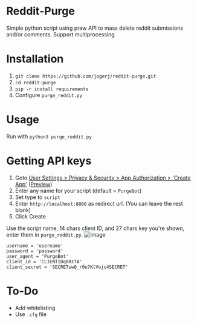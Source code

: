 # Reddit-Purge
Simple python script using praw API to mass delete reddit submissions and/or comments. Support multiprocessing

# Installation

1. `git clone https://github.com/jogerj/reddit-purge.git`
2. `cd reddit-purge`
3. `pip -r install requirements`
4. Configure `purge_reddit.py`

# Usage
Run with `python3 purge_reddit.py`

# Getting API keys

1. Goto [User Settings > Privacy & Security > App Authorization > 'Create App'](https://old.reddit.com/prefs/apps/) ([Preview](https://user-images.githubusercontent.com/30559735/85273407-da069e80-b47d-11ea-93ba-02fe69e2016f.png))
2. Enter any name for your script (default = `PurgeBot`)
3. Set type to `script`
4. Enter `http://localhost:8080` as redirect url. (You can leave the rest blank)
5. Click Create

Use the script name, 14 chars client ID, and 27 chars key you're shown, enter them in `purge_reddit.py`.
![image](https://user-images.githubusercontent.com/30559735/85273897-7df04a00-b47e-11ea-8b35-0e827d3d0cec.png)
```
username = 'username'
password = 'password'
user_agent = 'PurgeBot'
client_id = 'CLIENTIDq00zTA'
client_secret = 'SECRETswQ_r0u7KlVojc4SECRET'
```

# To-Do
* Add whitelisting
* Use `.cfg` file
